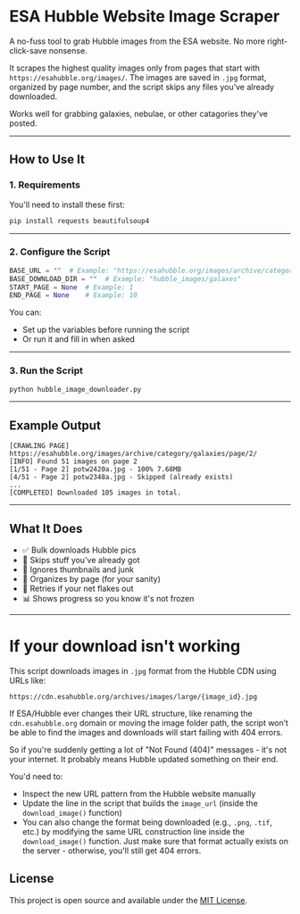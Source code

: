
# ESA Hubble Website Image Scraper

A no-fuss tool to grab Hubble images from the ESA website. No more right-click-save nonsense.

It scrapes the highest quality images only from pages that start with `https://esahubble.org/images/`. The images are saved in `.jpg` format, organized by page number, and the script skips any files you’ve already downloaded.

Works well for grabbing galaxies, nebulae, or other catagories they've posted.

---

## How to Use It

### 1. Requirements

You'll need to install these first:

```bash
pip install requests beautifulsoup4
```

---

### 2. Configure the Script

```python
BASE_URL = ""  # Example: "https://esahubble.org/images/archive/category/galaxies/page/"
BASE_DOWNLOAD_DIR = ""  # Example: "hubble_images/galaxes"
START_PAGE = None  # Example: 1
END_PAGE = None    # Example: 10 
```

You can:

- Set up the variables before running the script 
- Or run it and fill in when asked

---

### 3. Run the Script

```bash
python hubble_image_downloader.py
```

---

## Example Output

```text
[CRAWLING PAGE] https://esahubble.org/images/archive/category/galaxies/page/2/
[INFO] Found 51 images on page 2
[1/51 - Page 2] potw2420a.jpg - 100% 7.68MB
[4/51 - Page 2] potw2348a.jpg - Skipped (already exists)
...
[COMPLETED] Downloaded 105 images in total.
```

---

## What It Does

- ✅ Bulk downloads Hubble pics  
- 🔁 Skips stuff you've already got  
- 🚫 Ignores thumbnails and junk  
- 📂 Organizes by page (for your sanity)  
- 📶 Retries if your net flakes out  
- 📊 Shows progress so you know it's not frozen  

---

# If your download isn't working

This script downloads images in `.jpg` format from the Hubble CDN using URLs like:

```
https://cdn.esahubble.org/archives/images/large/{image_id}.jpg
```

If ESA/Hubble ever changes their URL structure, like renaming the `cdn.esahubble.org` domain or moving the image folder path, the script won’t be able to find the images and downloads will start failing with 404 errors.

So if you're suddenly getting a lot of "Not Found (404)" messages - it's not your internet. It probably means Hubble updated something on their end.

You'd need to:

- Inspect the new URL pattern from the Hubble website manually  
- Update the line in the script that builds the `image_url` (inside the `download_image()` function)
- You can also change the format being downloaded (e.g., `.png`, `.tif`, etc.) by modifying the same URL construction line inside the `download_image()` function. Just make sure that format actually exists on the server - otherwise, you'll still get 404 errors.

## License

This project is open source and available under the [MIT License](https://opensource.org/licenses/MIT).
